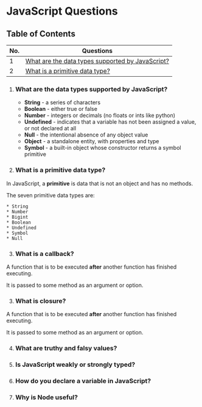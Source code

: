 # JavaScript Questions

## Table of Contents

| No. | Questions |
|---- | ---------
|1  | [What are the data types supported by JavaScript?](#what-are-the-data-types-supported-by-javascript) |
|2  | [What is a primitive data type?](#what-is-a-primitive-data-type) |

1. ### What are the data types supported by JavaScript?

    * **String** - a series of characters
    * **Boolean** - either true or false
    * **Number** - integers or decimals (no floats or ints like python)
    * **Undefined** - indicates that a variable has not been assigned a value, or not declared at all
    * **Null** - the intentional absence of any object value
    * **Object** - a standalone entity, with properties and type
    * **Symbol** - a built-in object whose constructor returns a symbol primitive

2. ### What is a primitive data type?

  In JavaScript, a **primitive** is data that is not an object and has no methods.

  The seven primitive data types are:

    * String
    * Number
    * Bigint
    * Boolean
    * Undefined
    * Symbol
    * Null

3. ### What is a callback?

  A function that is to be executed **after** another function has finished executing.

  It is passed to some method as an argument or option.

3. ### What is closure? 

  A function that is to be executed **after** another function has finished executing.

  It is passed to some method as an argument or option.

4. ### What are truthy and falsy values?

5. ### Is JavaScript weakly or strongly typed?

6. ### How do you declare a variable in JavaScript?

7. ### Why is Node useful?


